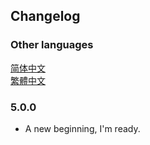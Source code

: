 ## Changelog

### Other languages

[简体中文](./CHANGELOG.zh-CN.md)  
[繁體中文](./CHANGELOG.zh-TW.md)

### 5.0.0

- A new beginning, I'm ready.